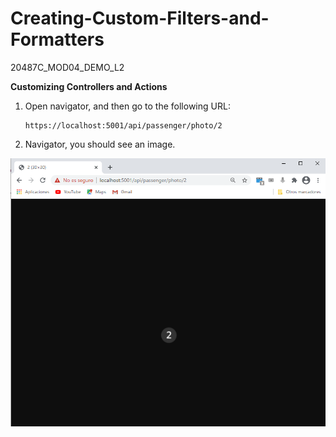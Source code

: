 # Creating-Custom-Filters-and-Formatters
20487C_MOD04_DEMO_L2

**Customizing Controllers and Actions**


1. Open navigator, and then go to the following URL:

   ```url
   https://localhost:5001/api/passenger/photo/2
   ```

2. Navigator, you should see an image.

![20487D_Images](https://github.com/ialcaidef/Creating-Custom-Filters-and-Formatters/blob/master/CustomFiltersAndFormatters/Images/Resultado.png)
